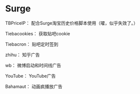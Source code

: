 # Surge
TBPriceIP： 配合Surge淘宝历史价格脚本使用（嚯，似乎失效了。）

Tiebacookies： 获取贴吧cookie

Tiebacron： 贴吧定时签到

zhihu： 知乎广告

wb： 微博启动和时间线广告

YouTube： YouTube广告

Bahamaut： 动画疯播放广告
